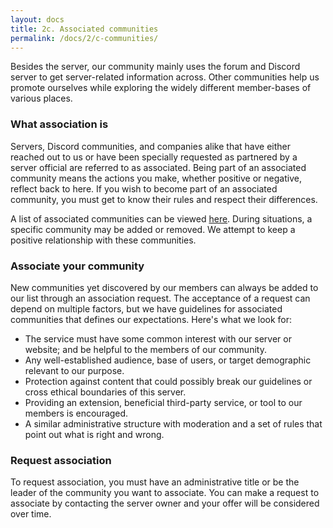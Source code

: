 ```yaml
---
layout: docs
title: 2c. Associated communities
permalink: /docs/2/c-communities/
---
```


Besides the server, our community mainly uses the forum and Discord server to get server-related information across.
Other communities help us promote ourselves while exploring the widely different member-bases of various places.

### What association is
Servers, Discord communities, and companies alike that have either reached out to us or have been specially requested as partnered by a server official are referred to as associated.
Being part of an associated community means the actions you make, whether positive or negative, reflect back to here.
If you wish to become part of an associated community, you must get to know their rules and respect their differences.

A list of associated communities can be viewed [here](https://f.shadow.ga/d/45-list-of-associated-communities-6-2017).
During situations, a specific community may be added or removed.
We attempt to keep a positive relationship with these communities.

### Associate your community
New communities yet discovered by our members can always be added to our list through an association request.
The acceptance of a request can depend on multiple factors, but we have guidelines for associated communities that defines our expectations. Here's what we look for:
* The service must have some common interest with our server or website; and be helpful to the members of our community.
* Any well-established audience, base of users, or target demographic relevant to our purpose.
* Protection against content that could possibly break our guidelines or cross ethical boundaries of this server.
* Providing an extension, beneficial third-party service, or tool to our members is encouraged.
* A similar administrative structure with moderation and a set of rules that point out what is right and wrong.

### Request association
To request association, you must have an administrative title or be the leader of the community you want to associate.
You can make a request to associate by contacting the server owner and your offer will be considered over time.
